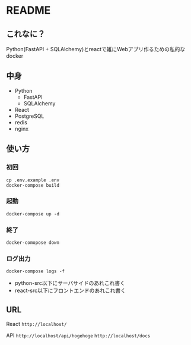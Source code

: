 # README
## これなに？
Python(FastAPI + SQLAlchemy)とreactで雑にWebアプリ作るための私的なdocker

## 中身
- Python
  - FastAPI
  - SQLAlchemy
- React
- PostgreSQL
- redis
- nginx

## 使い方
### 初回
```
cp .env.example .env
docker-compose build
```

### 起動
`docker-compose up -d`

### 終了
`docker-comopose down`

### ログ出力
`docker-compose logs -f`

- python-src以下にサーバサイドのあれこれ書く
- react-src以下にフロントエンドのあれこれ書く

## URL
React
`http://localhost/`

API
`http://localhost/api/hogehoge`
`http://localhost/docs`

